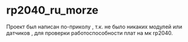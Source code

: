 # rp2040_ru_morze
Проект был написан по-приколу , т.к. не было никаких модулей или датчиков , для проверки работоспособности плат на мк rp2040. 
